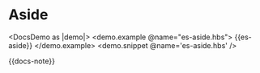 # Aside

<DocsDemo as |demo|>
  <demo.example @name="es-aside.hbs">
    {{es-aside}}
  </demo.example>
  <demo.snippet @name='es-aside.hbs' />
</DocsDemo>

{{docs-note}}
